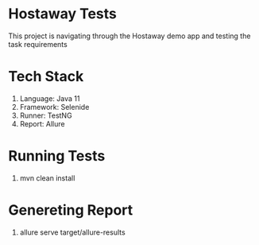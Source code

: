# Hostaway Tests

This project is navigating through the Hostaway demo app and testing the task requirements

# Tech Stack
1. Language: Java 11
2. Framework: Selenide
3. Runner: TestNG
4. Report: Allure

# Running Tests
1. mvn clean install

# Genereting Report
1. allure serve target/allure-results
